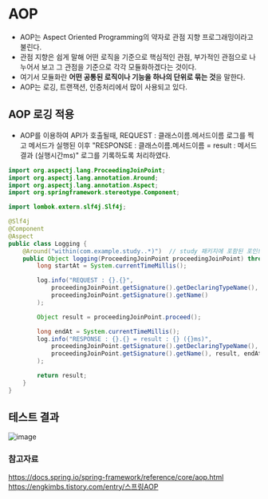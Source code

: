 # AOP
- AOP는 Aspect Oriented Programming의 약자로 관점 지향 프로그래밍이라고 불린다. 
- 관점 지향은 쉽게 말해 어떤 로직을 기준으로 핵심적인 관점, 부가적인 관점으로 나누어서 보고 그 관점을 기준으로 각각 모듈화하겠다는 것이다.
- 여기서 모듈화란 **어떤 공통된 로직이나 기능을 하나의 단위로 묶는 것**을 말한다. 
- AOP는 로깅, 트랜잭션, 인증처리에서 많이 사용되고 있다. 


## AOP 로깅 적용
- AOP를 이용하여 API가 호출될때, REQUEST : 클래스이름.메서드이름 로그를 찍고 메서드가 실행된 이후 "RESPONSE : 클래스이름.메서드이름 = result : 메서드결과 (실행시간ms)" 로그를 기록하도록 처리하였다. 


```java
import org.aspectj.lang.ProceedingJoinPoint;
import org.aspectj.lang.annotation.Around;
import org.aspectj.lang.annotation.Aspect;
import org.springframework.stereotype.Component;

import lombok.extern.slf4j.Slf4j;

@Slf4j
@Component
@Aspect
public class Logging {
	@Around("within(com.example.study..*)")  // study 패키지에 포함된 포인트컷의 전/후에 필요한 동작을 추가함
	public Object logging(ProceedingJoinPoint proceedingJoinPoint) throws Throwable {
		long startAt = System.currentTimeMillis();

		log.info("REQUEST : {}.{}",
			proceedingJoinPoint.getSignature().getDeclaringTypeName(),
			proceedingJoinPoint.getSignature().getName()
		);

		Object result = proceedingJoinPoint.proceed();

		long endAt = System.currentTimeMillis();
		log.info("RESPONSE : {}.{} = result : {} ({}ms)",
			proceedingJoinPoint.getSignature().getDeclaringTypeName(),
			proceedingJoinPoint.getSignature().getName(), result, endAt - startAt
		);

		return result;
	}
}
```


## 테스트 결과 

![image](https://github.com/eunseo2/TIL/assets/70589857/775a50de-abb8-4be5-92ce-a8ac63160342)


### 참고자료
https://docs.spring.io/spring-framework/reference/core/aop.html
https://engkimbs.tistory.com/entry/스프링AOP
